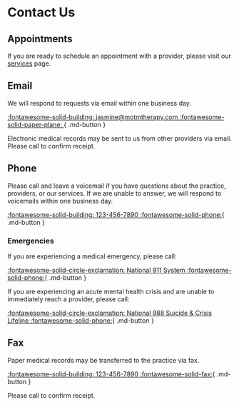 # Contact Us

## Appointments

If you are ready to schedule an appointment with a provider, please visit our [services](services.md) page.

## Email

We will respond to requests via email within one business day.

[:fontawesome-solid-building: jasmine@motmtherapy.com :fontawesome-solid-paper-plane: ](mailto:jasmine@motmtherapy.com){ .md-button }


Electronic medical records may be sent to us from other providers via email. Please call to confirm receipt.

## Phone

Please call and leave a voicemail if you have questions about the practice, providers, or our services.
If we are unable to answer, we will respond to voicemails within one business day.

[:fontawesome-solid-building:  123-456-7890 :fontawesome-solid-phone:](tel:1234567890){ .md-button }

### Emergencies

If you are experiencing a medical emergency, please call:

[:fontawesome-solid-circle-exclamation: National 911 System :fontawesome-solid-phone:](tel:911){ .md-button }

If you are experiencing an acute mental health crisis and are unable to immediately reach a provider,
please call:

[:fontawesome-solid-circle-exclamation: National 988 Suicide & Crisis Lifeline :fontawesome-solid-phone:](tel:988){ .md-button }

## Fax

Paper medical records may be transferred to the practice via fax.

[:fontawesome-solid-building: 123-456-7890 :fontawesome-solid-fax:](tel:1234567890){ .md-button }

Please call to confirm receipt.
